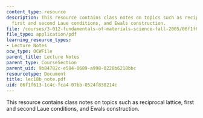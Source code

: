 ```yaml
---
content_type: resource
description: This resource contains class notes on topics such as reciprocal lattice,
  first and second Laue conditions, and Ewals construction.
file: /courses/3-012-fundamentals-of-materials-science-fall-2005/06f1f6131c4cfca407bb0524f838214c_lec18b_note.pdf
file_type: application/pdf
learning_resource_types:
- Lecture Notes
ocw_type: OCWFile
parent_title: Lecture Notes
parent_type: CourseSection
parent_uid: 9b84782c-e584-0689-a998-0228b6218bbc
resourcetype: Document
title: lec18b_note.pdf
uid: 06f1f613-1c4c-fca4-07bb-0524f838214c
---
```

This resource contains class notes on topics such as reciprocal lattice, first and second Laue conditions, and Ewals construction.

